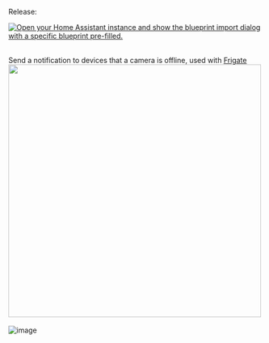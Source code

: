 Release:<br>

[![Open your Home Assistant instance and show the blueprint import dialog with a specific blueprint pre-filled.](https://my.home-assistant.io/badges/blueprint_import.svg)](https://my.home-assistant.io/redirect/blueprint_import/?blueprint_url=https%3A%2F%2Fgithub.com%2Fthenextbutton%2Fhome_assistant%2Fblob%2Fmain%2Fblueprints%2Fcamera_offline%2Fcamera_offline_release.yaml)
<br><br>

Send a notification to devices that a camera is offline, used with [Frigate](https://docs.frigate.video/)
<br>
<img src="https://github.com/user-attachments/assets/cf51d73a-f5c1-4150-8f8c-4a60bbb7035a"  width="500px">
<br><br>
![image](https://github.com/user-attachments/assets/2708bd3d-38a5-4a22-9829-a60ca5d670de)
